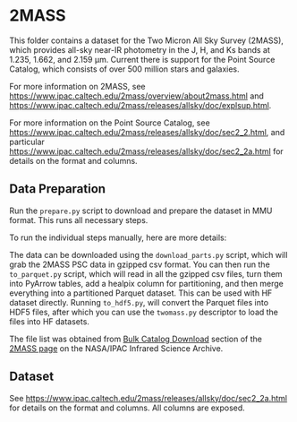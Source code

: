 # 2MASS

This folder contains a dataset for the Two Micron All Sky Survey (2MASS), which provides all-sky near-IR photometry in the J, H, and Ks bands at 1.235, 1.662, and 2.159 μm. Current there is support for the Point Source Catalog, which consists of over 500 million stars and galaxies.

For more information on 2MASS, see https://www.ipac.caltech.edu/2mass/overview/about2mass.html and https://www.ipac.caltech.edu/2mass/releases/allsky/doc/explsup.html.

For more information on the Point Source Catalog, see https://www.ipac.caltech.edu/2mass/releases/allsky/doc/sec2_2.html, and particular https://www.ipac.caltech.edu/2mass/releases/allsky/doc/sec2_2a.html for details on the format and columns.

## Data Preparation

Run the `prepare.py` script to download and prepare the dataset in MMU format. This runs all necessary steps.

To run the individual steps manually, here are more details:

The data can be downloaded using the `download_parts.py` script, which will grab the 2MASS PSC data in gzipped csv format. You can then run the `to_parquet.py` script, which will read in all the gzipped csv files, turn them into PyArrow tables, add a healpix column for partitioning, and then merge everything into a partitioned Parquet dataset. This can be used with HF dataset directly. Running `to_hdf5.py`, will convert the Parquet files into HDF5 files, after which you can use the `twomass.py` descriptor to load the files into HF datasets.

The file list was obtained from [Bulk Catalog Download](https://irsa.ipac.caltech.edu/data/2MASS/docs/releases/allsky/doc/sec1_4.html#ftpdes) section of the [2MASS page](https://irsa.ipac.caltech.edu/Missions/2mass.html) on the NASA/IPAC Infrared Science Archive.

## Dataset

See https://www.ipac.caltech.edu/2mass/releases/allsky/doc/sec2_2a.html for details on the format and columns. All columns are exposed.

